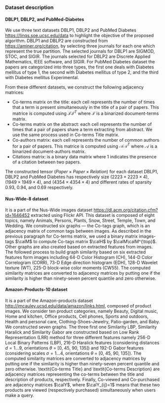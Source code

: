 ### Dataset description
#### DBLP1, DBLP2, and PubMed-Diabetes
We use three text datasets DBLP1, DBLP2 and PubMed Diabetes https://linqs.soe.ucsc.edu/data to highlight the objective of the proposed algorithm. DBLP1 and DBLP2 are constructed from https://aminer.org/citation, by selecting three journals for each one which represent the true partition.
The selected journals for DBLP1 are SIGMOD, STOC, and SIGIR. The journals selected for DBLP2 are Discrete Applied Mathematics, IEEE software, and SIGIR. For PubMed Diabetes dataset the papers are categorized into three types, the first one deals with Diabetes mellitus of type 1, the second with Diabetes mellitus of type 2, and the third with Diabetes mellitus Experimental.

From these different datasets, we construct the following adjacency matrices: 

- Co-terms matrix on the title: each cell represents the number of  times that a term is present simultaneously in the title of a pair of papers. This matrice is computed using $\mathcal{T}\mathcal{T}^{T}$ where $\mathcal{T}$ is a binarized document-terms matrix.
- Co-terms matrix on the abstract: each cell represents the number of times that a pair of papers share a term extracting from abstract. We use the same process used in Co-terms Title matrix. 
- Co-authors matrix: each cell represents the number of common authors for a pair of papers. This matrice is computed using $\mathcal{A}\mathcal{A}^{T}$ where $\mathcal{A}$ is a binarized document-authors matrix.
- Citations matrix: is a binary data matrix where 1 indicates the presence of a citation between two papers. 

The constructed tensor $(Paper \times Paper \times Relation)$ for each dataset DBLP1, DBLP2 and  PubMed Diabetes has respectively size $(2223 \times 2223 \times 4)$, $(1949 \times 1949 \times 4)$, and $(4354 \times 4354 \times 4)$ and different rates of sparsity 0.93, 0.94, and 0.69 respectively.

#### Nus-Wide-8 dataset
It is a part of the Nus-Wide images dataset https://dl.acm.org/citation.cfm?id=1646452 extracted using Flickr API. This dataset is composed of eight topics, namely Animals, Persons, Plants, Snow, Street, Temple, Town, and Wedding. We constructed six graphs — the Co-tags graph, which is an adjacency matrix of common tags between images. As described in the previous paragraph for Co-terms matrix, we used a binary matrix images-tags $\calM$ to compute Co-tags matrix $\calH$ by $\calM\calM^{\top}$. Other graphs are also created based on extracted features from images. The followed process to build graph similarity based on six extracted features form images including 64-D Color Histogram (CH), 144-D Color Correlogram (CORR), 73-D Edge direction histogram (EDH), 128-D Wavelet texture (WT), 225-D block-wise color moments (CW55). The computed similarity matrices are converted to adjacency matrices by putting one if the similarity is higher than ninety-seven percent quantile and zero otherwise. 

#### Amazon-Products-10 dataset

It is a part of the Amazon-products dataset http://jmcauley.ucsd.edu/data/amazon/links.html, composed of product images. We consider ten product categories, namely Beauty, Digital music, Home and kitchen, Office products, Cell phones, Sports and outdoors, Health and personal care, Clothing-Shoes-Jewelry, Patio-garden, and Baby. We constructed seven graphs. The three first one Similarity LBP, Similarity Haralick and Similarity Gabor are constructed based on Low Rank Representation (LRR) method for three different features namely 256-D Local Binary Patterns (LBP), 216-D Haralick features  (considering distances $d= 1\ldots9$, orientations $\theta$ = [0, 45, 90, 135]) and 192-D Gabor features  (considering scales $\sigma = 1...4$, orientations $\theta$ = [0, 45, 90, 135]). The computed similarity matrices are converted to adjacency matrices by putting one if the similarity is higher than ninety-seven percent quantile and zero otherwise. \textit{Co-terms Title} and \textit{Co-terms Description} are adjacency matrices representing the co-terms between the title and description of products, respectively. Finally, Co-viewed and Co-purchased are adjacency matrices $\calY$, where $\calY_{ij}=1$ means that these two products are viewed (respectively purchased) simultaneously when users make a query.   
